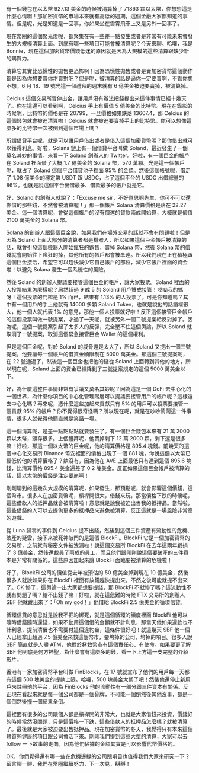 有一個錢包在以太幣 927.13 美金的時候被清算掉了 71863 顆以太幣，你想想這是什麼心情啊！那加密貨幣的市場本來就有高低的週期，這個金融大家都知道的事情。但是呢，光是知道是一回事，你如果坐在雲霄飛車上又是另外一回事了。

現在幣圈的這個聚光燈呢，都聚集在有一些差一點發生或者是非常有可能未來會發生的大規模清算上面。到底有哪一些項目可能會被清算呢？今天來聊。哈囉，我是 Bonnie，現在這個加密貨幣價錢低迷的原因就是因為大規模的這些清算跟缺少新的購買力。

清算它其實比恐慌性的拋售更恐怖啊！因為恐慌性拋售或者是賣加密貨幣這個動作都是因為你想要賣你才賣對吧？但是呢，被清算的話是逼你一定要賣啊，不管你想不想。6 月 18、19 號光這一個禮拜的週末就有 6 億美金被迫要賣掉，被清算掉。

Celcius 這個交易所暫停出金，讓用戶沒有辦法把錢提出來這件事情已經十幾天了。你在這邊可以看到啊，Celcius 手上有價值 5 億美金的比特幣。現在在錄影的時候呢，比特幣的價格是在 20799，一旦價格如果跌落 13607.4，那 Celcius 的這個錢包就會被迫清算啦！Celcius 就會被迫要賣掉手上的比特幣。你可以想像這麼多的比特幣一次被倒到這個市場上嗎？

所謂借貸平台呢，就是可以讓用戶借出或者是借入這個加密貨幣嗎？那你借出就可以獲得利息。好啦，Solana 鏈上有一個借貸平台叫做 Soland，最近發生了一個莫名其妙的事情。來看一下 Soland 創辦人的 Twitter。好啦，有一個巨金的帳戶在 Soland 裡面借了大概 1.7 億美金的 Solana 幣，570 萬顆。光是這一個帳戶呢，就占了 Soland 這個平台借貸池子裡面 95% 的金額。然後這個帳號呢，借走了 1.08 億美金的穩定幣 USDT 跟 USDC，占了這個平台的 USDC 出借總量的 86%。也就是說這個平台出借最多、借款最多的帳戶就是它。

好，Soland 的創辦人就說了：「Excuse me sir，不好意思啊先生，你可不可以還你借的那些錢，不然會被清算喔！」那一個帳戶 Solana 清算價格是落在 22.27 美金。這一個清算呢，會從這個帳戶的沒有償還的貸款兩成開始算，大概就是價值 2100 萬美金的 Solana 幣。

Solana 的創辦人跟這個巨金說，如果我們在場外交易的話就不會有問題啦！但是因為 Soland 上面大部分的清算者都是機器人，所以如果這個巨金帳戶被清算的話，就會引發這個機器人開始瘋狂的銷售，賣掉 Solana 幣，然後 Solana 幣的價錢就會開始往下瘋狂的掉，其他所有的帳戶都會被牽連。所以我們現在正在積極跟這個巨金接洽，希望它可以趕快減少它自己帳戶的部位，減少它帳戶裡面的資金啦！以避免 Solana 發生一個系統性的風險。

然後 Soland 的創辦人提議要接管這個巨金的帳戶，讓大家投票。Soland 裡面的人投票結果怎麼樣呢？居然超過 9 成 5 的 Soland 用戶贊成接管！哎呦我的媽呀！這個投票的門檻是 1% 而已，結果有 1.13% 的人投票了。可是你知道嗎？其中有一個用戶的手上他就有 14000 多顆 Soland Token，也就是說他的話語權很大，他一個人就代表 1% 的意見，那他一個人投票就好啦！反正這個接管巨金帳戶的這個投票叫做一號提案，才過了一天呢，就被另外一個二號提案給反對掉了。因為呢，這個一號提案引起了太多人的反彈，完全壓不住這個輿論，所以 Soland 就取消了一號提案，取消這個緊急接管巨金 Wallet 的這個權利。

但是這個巨金呢，對於 Soland 的威脅還是太大了，所以 Soland 又提出一個三號提案，他要讓每一個帳戶的借貸金額限制在 5000 萬美金。那這個三號提案呢，在 22 號通過了，然後這一個巨金也把他的錢從 Soland 上面轉到其他的地方，所以現在呢，Soland 上面的資金已經降到了三號提案規定的這個 5000 萬美金以下。

好，為什麼這整件事情非常有爭議又莫名其妙呢？因為這是一個 DeFi 去中心化的一個世界，為什麼你項目的中心化管理階層可以提議要接管用戶的帳戶呢？這樣還去中心化嗎？再來呢，憑什麼這些加起來貢獻只有 5% 的用戶可以投票要接管一個貢獻 95% 的帳戶？你不覺得很奇怪嗎？所以現在呢，就是在吵吵鬧鬧這一件事情，很多人就覺得他簡直就是笑話一場。

這一個清算呢，是差一點點點點就要發生了。有一個巨金錢包本來有 21 萬 2000 顆以太幣，頭存很多。上個禮拜呢，他賣掉剩下 12 萬 2000 顆，剩下還是很多嘛！好啦，那這一個以太幣的巨金呢，他的清算價格是 895.4 塊錢。前幾天的這個中心化交易所 Binance 幣安裡面的價格出現了一個 881 塊，你說這個以太幣已經低於他的清算價格了？欸沒有，因為他在 AVE 上面最低只有達到這個 895.6 塊錢，比清算價格 895.4 美金還差了 0.2 塊美金。反正如果這個巨金帳戶被清算的話，這以太幣的價錢是注定要崩啊！

剛剛聊到的這幾次大規模的清算呢，如果發生，那預期呢，就會影響這個價錢，這個幣市。很多人在加密貨幣呢，槓桿開很大，借錢來玩，那當價格下跌的時候呢，這些借款人的抵押品就會被清算啦！意思就是說我被迫出售我的抵押品。當然啦，這些借錢的人可以去提供更多的抵押品來避免被清算。反正這就是一場風險非常高的遊戲。

從 Luna 歸零的事件到 Celcius 提不出錢，然後到這個三件資產有流動性的危機、破產的疑雲，接下來被死神敲門的是這個 BlockFi。BlockFi 它是一個加密貨幣的交易所，之前就有秘密文件被洩漏啦！說這個交易所 BlockFi 在去年這兩年虧損了 3 億美金，然後還裁員了兩成的員工，而且他們跟剛剛說這個要破產的三件資本是非常有關係的。這些原因加起來讓 BlockFi 面臨要被清算的危機啦！

好了，BlockFi 公司的價值從去年被預估的 50 億美金掉到現在 10 億美金，然後很多人就說如果你在 BlockFi 裡面有放錢趕快提出來，不然之後可能就提不出來了。OK 慘了，這輿論一出大家都想要提錢，那 BlockFi 不就慘了嗎？這流動性不就有問題了嗎？給不出錢了嘛！好啦，就在這危難的時候 FTX 交易所的創辦人 SBF 他就跳出來了：「Oh my god！」他借給 BlockFi 2.5 億美金的循環信貸。

循環信貸的意思就是說我不把約綁死，就是這個循環的額度裡面 BlockFi 他可以隨時借錢隨時還錢，如果不動用這個借的金額就不計利息，那當天他如果還款也不計利息，提前清償也不需要付這個違約金，這條件很好吧！就這幾天 SBF 他一個人已經拿出超過 7.5 億美金來救這個幣市，要垮掉的公司、垮掉的項目。很多人說 SBF 簡直就是人體 ATM，他對於拯救幣市有這個責任心、有使命。如果要更了解 SBF 他到底是何方神聖，為什麼會有這麼多的錢，看一下上方這一支完整的介紹影片。

香港有一家加密貨幣平台叫做 FinBlocks，在 17 號就宣布了他們的用戶每一天都有這個 500 塊美金的提款上限。哈囉，500 塊美金太低了吧！然後他還停止新用戶來註冊他的平台，因為 FinBlocks 他的流動性有一部分跟三件資本有關係。反正現在看起來就是每一個公司都是一個骨牌，不可能一個倒然後其他沒事，都是一個倒然後撞一個結果全倒。

這裡面有很多的公司跟個人都是槓桿開的非常大，也就是大家借錢來投資，價錢好的時候當然沒問題，只是這價格一下跌，這些借款人的抵押品怎麼樣？就被清算了。最後就是大家被迫要出售抵押品。現在加密貨幣的冬天，我覺得只有本來這個體質夠健康的項目跟公司會活下來。剛剛我們提到這些大型的清算，大家可以去 follow 一下故事的走向，因為他們佔據的金額其實是可以影響代幣價格的。

OK，你們覺得還有哪一些在危機邊緣的公司跟項目也值得我們大家來研究一下？留言聊一聊，我們在幣圈繼續努力，下一次見，掰掰！
